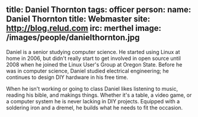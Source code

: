 title: Daniel Thornton
tags: officer
person:
    name: Daniel Thornton
    title: Webmaster
    site: http://blog.relud.com
    irc: merthel
    image: /images/people/danielthornton.jpg
---
Daniel is a senior studying computer science. He started using Linux at home in
2006, but didn't really start to get involved in open source until 2008 when he
joined the Linux User's Group at Oregon State. Before he was in computer
science, Daniel studied electrical engineering; he continues to design DIY
hardware in his free time.

When he isn't working or going to class Daniel likes listening to music,
reading his bible, and makings things. Whether it's a table, a video game, or a
computer system he is never lacking in DIY projects. Equipped with a soldering
iron and a dremel, he builds what he needs to fit the occasion.
